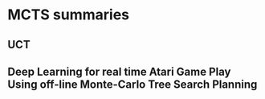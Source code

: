 # MCTS summaries



## UCT



## Deep Learning for real time Atari Game Play Using off-line Monte-Carlo Tree Search Planning



